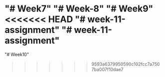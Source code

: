 "# Week7" 
"# Week-8" 
"# Week9" 
<<<<<<< HEAD
"# week-11-assignment" 
"# week-11-assignment" 
=======
"# Week10"
>>>>>>> 9593a6379950590c102fcc7a7507ba007f10dae7
